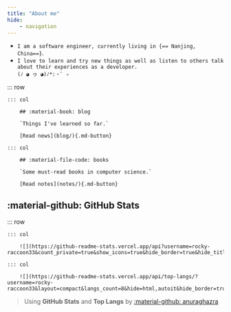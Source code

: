 ```yaml
---
title: "About me"
hide:
    - navigation
---
```


<style>
    .md-typeset .cover {
        display: inline;
    }
    .md-typeset .cover + hr {
        display: none;
    }
    .md-typeset h1,
    .md-typeset h2 {
        color: navy;
    }
</style>

- `I am a software engineer, currently living in {== Nanjing, China==}`.
- `I love to learn and try new things as well as listen to others talk about their experiences as a developer.`\
`(ﾉ ◕ ヮ ◕)ﾉ*:・ﾟ ✧`

::: row

    ::: col

        ## :material-book: blog

        `Things I've learned so far.`

        [Read news](blog/){.md-button}

    ::: col

        ## :material-file-code: books

        `Some must-read books in computer science.`

        [Read notes](notes/){.md-button}

## :material-github: GitHub Stats

::: row

    ::: col

        ![](https://github-readme-stats.vercel.app/api?username=rocky-raccoon33&count_private=true&show_icons=true&hide_border=true&hide_title=true)

    ::: col

        ![](https://github-readme-stats.vercel.app/api/top-langs/?username=rocky-raccoon33&layout=compact&langs_count=8&hide=html,autoit&hide_border=true&hide_title=true)


> Using __GitHub Stats__ and __Top Langs__ by [:material-github: anuraghazra](https://github.com/anuraghazra/github-readme-stats)
